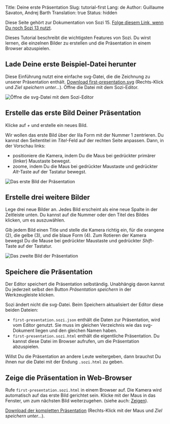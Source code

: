 Title: Deine erste Präsentation
Slug: tutorial-first
Lang: de
Author: Guillaume Savaton, Andrej Barth
Translation: true
Status: hidden


Diese Seite gehört zur Dokumentation von Sozi 15.
[Folge diesem Link, wenn Du noch Sozi 13 nutzt](|filename|sozi-13-tutorial-first.md).

Dieses Tutorial beschreibt die wichtigsten Features von Sozi.
Du wirst lernen, die einzelnen Bilder zu erstellen und die Präsentation in einem Browser abzuspielen.


Lade Deine erste Beispiel-Datei herunter
----------------------------------------

Diese Einführung nutzt eine einfache svg-Datei, die die Zeichnung zu unserer Präsentation enthält.
[Download first-presentation.svg](https://github.com/senshu/Sozi/raw/master/samples/first-presentation.svg)
(Rechts-Klick und *Ziel speichern unter…*).
Öffne die Datei mit dem Sozi-Editor.

![Öffne die svg-Datei mit dem Sozi-Editor](|filename|/images/tutorial-first/first-presentation-screenshot-01.de.png)


Erstelle das erste Bild Deiner Präsentation
-------------------------------------------

Klicke auf *+* und erstelle ein neues Bild.

Wir wollen das erste Bild über der lila Form mit der Nummer 1 zentrieren.
Du kannst den Seitentitel im *Titel*-Feld auf der rechten Seite anpassen.
Dann, in der Vorschau links:

* positioniere die Kamera, indem Du die Maus bei gedrückter primärer (linker) Maustaste bewegst.
* zoome, indem Du die Maus bei gedrückter Maustaste und gedrückter *Alt*-Taste auf der Tastatur bewegst.

![Das erste Bild der Präsentation](|filename|/images/tutorial-first/first-presentation-screenshot-02.de.png)


Erstelle drei weitere Bilder
----------------------------

Lege drei neue Bilder an.
Jedes Bild erscheint als eine neue Spalte in der Zeitleiste unten.
Du kannst auf die Nummer oder den Titel des Bildes klicken, um es auszuwählen.

Gib jedem Bild einen Title und stelle die Kamera richtig ein,
für die orangene (2), die gelbe (3), und die blaue Form (4).
Zum Rotieren der Kamera bewegst Du die Mause bei gedrückter Maustaste und gedrückter *Shift*-Taste auf der Tastatur.

![Das zweite Bild der Präsentation](|filename|/images/tutorial-first/first-presentation-screenshot-03.de.png)


Speichere die Präsentation
--------------------------

Der Editor speichert die Präsentation selbständig.
Unabhängig davon kannst Du jederzeit selbst den Button *Präsentation speichern* in der Werkzeugleiste klicken.

Sozi ändert nicht die svg-Datei.
Beim Speichern aktualisiert der Editor diese beiden Dateien:

* `first-presentation.sozi.json` enthält die Daten zur Präsentation, wird vom Editor genutzt. Sie muss im gleichen Verzeichnis wie das svg-Dokument liegen und den gleichen Namen haben.
* `first-presentation.sozi.html` enthält die eigentliche Präsentation. Du kannst diese Datei im Browser aufrufen, um die Präsentation abzuspielen.

Willst Du die Präsentation an andere Leute weitergeben, dann brauchst Du ihnen nur die Datei mit der Endung `.sozi.html` zu geben.


Zeige die Präsentation in Web-Browser
-------------------------------------

Rufe `first-presentation.sozi.html` in einem Browser auf.
Die Kamera wird automatisch auf das erste Bild gerichtet sein.
Klicke mit der Maus in das Fenster, um zum nächsten Bild weiterzugehen.
(siehe auch: [Zeigen](|filename|play.md)).

[Download der kompletten Präsentation](https://github.com/senshu/Sozi/raw/master/samples/first-presentation.sozi.html)
(Rechts-Klick mit der Maus und *Ziel speichern unter…*).
